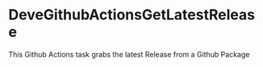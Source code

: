 # DeveGithubActionsGetLatestRelease
This Github Actions task grabs the latest Release from a Github Package
